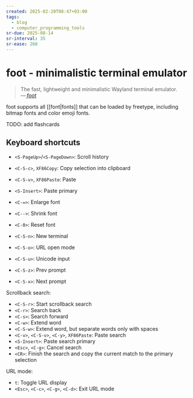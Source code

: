 ```yaml
---
created: 2025-02-20T08:47+03:00
tags:
  - blog
  - computer_programming_tools
sr-due: 2025-08-14
sr-interval: 35
sr-ease: 268
---
```


# foot - minimalistic terminal emulator

> The fast, lightweight and minimalistic Wayland terminal emulator.\
> — <cite>[foot](https://codeberg.org/dnkl/foot)</cite>

foot supports all [[font|fonts]] that can be loaded by freetype, including bitmap fonts and color emoji fonts.

TODO: add flashcards

## Keyboard shortcuts

- `<S-PageUp>`/`<S-PageDown>`: Scroll history
- `<C-S-c>`, `XF86Copy`: Copy selection into clipboard
- `<C-S-v>`, `XF86Paste`: Paste
- `<S-Insert>`: Paste primary
- `<C-=>`: Enlarge font
- `<C-->`: Shrink font
- `<C-0>`: Reset font
- `<C-S-n>`: New terminal

- `<C-S-o>`: URL open mode
- `<C-S-u>`: Unicode input
- `<C-S-z>`: Prev prompt
- `<C-S-x>`: Next prompt

Scrollback search:

- `<C-S-r>`: Start scrollback search
- `<C-r>`: Search back
- `<C-s>`: Search forward
- `<C-w>`: Extend word
- `<C-S-w>`: Extend word, but separate words only with spaces
- `<C-v>`, `<C-S-v>`, `<C-y>`, `XF86Paste`: Paste search
- `<S-Insert>`: Paste search primary
- `<Esc>`, `<C-g>`: Cancel search
- `<CR>`: Finish the search and copy the current match to the primary selection

URL mode:

- `t`: Toggle URL display
- `<Esc>`, `<C-c>`, `<C-g>`, `<C-d>`: Exit URL mode
